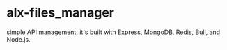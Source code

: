 # alx-files_manager
   simple API management, it's built  with Express, MongoDB, Redis, Bull, and Node.js.


